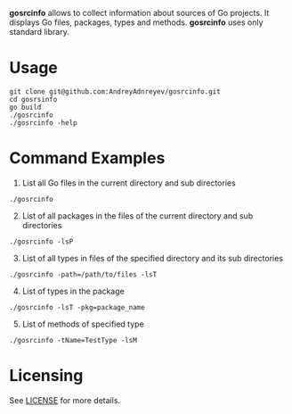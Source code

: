 **gosrcinfo** allows to collect information about sources of Go projects.
It displays Go files, packages, types and methods. **gosrcinfo** uses only standard library.

# Usage 

```
git clone git@github.com:AndreyAdnreyev/gosrcinfo.git
cd gosrsinfo
go build
./gosrcinfo
./gosrcinfo -help
```

# Command Examples

1. List all Go files in the current directory and sub directories
```
./gosrcinfo
```
2. List of all packages in the files of the current directory and sub directories
```
./gosrcinfo -lsP
```
3. List of all types in files of the specified directory and its sub directories
```
./gosrcinfo -path=/path/to/files -lsT
```
4. List of types in the package
```
./gosrcinfo -lsT -pkg=package_name
```
5. List of methods of specified type
```
./gosrcinfo -tName=TestType -lsM
```

# Licensing

See [LICENSE](LICENSE) for more details.
